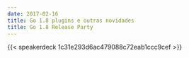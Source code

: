 ```yaml
---
date: 2017-02-16
title: Go 1.8 plugins e outras novidades
title: Go 1.8 Release Party
---
```


{{< speakerdeck 1c31e293d6ac479088c72eab1ccc9cef >}}